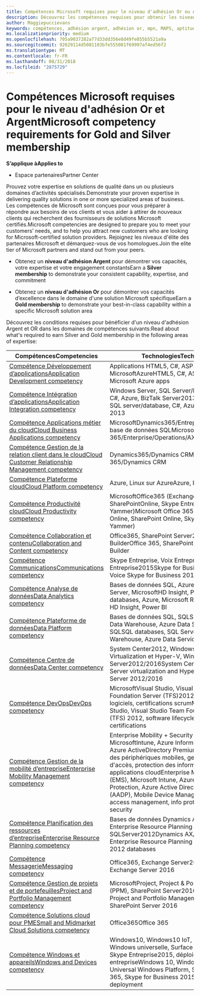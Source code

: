 ```yaml
---
title: Compétences Microsoft requises pour le niveau d'adhésion Or ou Argent | Espace partenaires
description: Découvrez les compétences requises pour obtenir les niveaux d'adhésion Or ou Argent.
author: Maggiepuccievans
keywords: compétences, adhésion argent, adhésion or, mpn, MAPS, aptitude, Microsoft Partner Network, adhésion au réseau
ms.localizationpriority: medium
ms.openlocfilehash: 705a9037282a77d33dd356e8d49fe855b5521a9a
ms.sourcegitcommit: 92629114d5081103bfe555081f69997af4ed56f2
ms.translationtype: MT
ms.contentlocale: fr-FR
ms.lasthandoff: 08/31/2018
ms.locfileid: "2875729"
---
```

# <a name="microsoft-competency-requirements-for-gold-and-silver-membership"></a><span data-ttu-id="dd1a4-104">Compétences Microsoft requises pour le niveau d'adhésion Or et Argent</span><span class="sxs-lookup"><span data-stu-id="dd1a4-104">Microsoft competency requirements for Gold and Silver membership</span></span>

**<span data-ttu-id="dd1a4-105">S’applique à</span><span class="sxs-lookup"><span data-stu-id="dd1a4-105">Applies to</span></span>**

-  <span data-ttu-id="dd1a4-106">Espace partenaires</span><span class="sxs-lookup"><span data-stu-id="dd1a4-106">Partner Center</span></span>

<span data-ttu-id="dd1a4-107">Prouvez votre expertise en solutions de qualité dans un ou plusieurs domaines d’activités spécialisés.</span><span class="sxs-lookup"><span data-stu-id="dd1a4-107">Demonstrate your proven expertise in delivering quality solutions in one or more specialized areas of business.</span></span> <span data-ttu-id="dd1a4-108">Les compétences de Microsoft sont conçues pour vous préparer à répondre aux besoins de vos clients et vous aider à attirer de nouveaux clients qui recherchent des fournisseurs de solutions Microsoft certifiés.</span><span class="sxs-lookup"><span data-stu-id="dd1a4-108">Microsoft competencies are designed to prepare you to meet your customers’ needs, and to help you attract new customers who are looking for Microsoft-certified solution providers.</span></span> <span data-ttu-id="dd1a4-109">Rejoignez les niveaux d'élite des partenaires Microsoft et démarquez-vous de vos homologues.</span><span class="sxs-lookup"><span data-stu-id="dd1a4-109">Join the elite tier of Microsoft partners and stand out from your peers.</span></span>

- <span data-ttu-id="dd1a4-110">Obtenez un **niveau d'adhésion Argent** pour démontrer vos capacités, votre expertise et votre engagement constants</span><span class="sxs-lookup"><span data-stu-id="dd1a4-110">Earn a **Silver membership** to demonstrate your consistent capability, expertise, and commitment</span></span>

- <span data-ttu-id="dd1a4-111">Obtenez un **niveau d'adhésion Or** pour démontrer vos capacités d’excellence dans le domaine d'une solution Microsoft spécifique</span><span class="sxs-lookup"><span data-stu-id="dd1a4-111">Earn a **Gold membership** to demonstrate your best-in-class capability within a specific Microsoft solution area</span></span>

<span data-ttu-id="dd1a4-112">Découvrez les conditions requises pour bénéficier d'un niveau d'adhésion Argent et OR dans les domaines de compétences suivants:</span><span class="sxs-lookup"><span data-stu-id="dd1a4-112">Read about what's required to earn Silver and Gold membership in the following areas of expertise:</span></span>


| <span data-ttu-id="dd1a4-113">Compétences</span><span class="sxs-lookup"><span data-stu-id="dd1a4-113">Competencies</span></span>  | <span data-ttu-id="dd1a4-114">Technologies</span><span class="sxs-lookup"><span data-stu-id="dd1a4-114">Technologies</span></span> |
|   ------------------   |   -------   |
| [<span data-ttu-id="dd1a4-115">Compétence Développement d’applications</span><span class="sxs-lookup"><span data-stu-id="dd1a4-115">Application Development competency</span></span>](https://partner.microsoft.com/membership/application-development-competency) | <span data-ttu-id="dd1a4-116">Applications HTML5, C#, ASP.NET, UWP, MicrosoftAzure</span><span class="sxs-lookup"><span data-stu-id="dd1a4-116">HTML5, C#, ASP.NET, UWP, Microsoft Azure apps</span></span> |
| [<span data-ttu-id="dd1a4-117">Compétence Intégration d’applications</span><span class="sxs-lookup"><span data-stu-id="dd1a4-117">Application Integration competency</span></span>](https://partner.microsoft.com/membership/application-integration-competency) | <span data-ttu-id="dd1a4-118">Windows Server, SQL Server/base de données, C#, Azure, BizTalk Server2013</span><span class="sxs-lookup"><span data-stu-id="dd1a4-118">Windows Server, SQL server/database, C#, Azure, BizTalk Server 2013</span></span>|
| [<span data-ttu-id="dd1a4-119">Compétence Applications métier du cloud</span><span class="sxs-lookup"><span data-stu-id="dd1a4-119">Cloud Business Applications competency</span></span>](https://partner.microsoft.com/membership/cloud-business-applications-competency)| <span data-ttu-id="dd1a4-120">MicrosoftDynamics365/Entreprise/Operations/AX, base de données SQL</span><span class="sxs-lookup"><span data-stu-id="dd1a4-120">Microsoft Dynamics 365/Enterprise/Operations/AX, SQL database</span></span> |
| [<span data-ttu-id="dd1a4-121">Compétence Gestion de la relation client dans le cloud</span><span class="sxs-lookup"><span data-stu-id="dd1a4-121">Cloud Customer Relationship Management competency</span></span>](https://partner.microsoft.com/membership/cloud-customer-relationship-management-competency)| <span data-ttu-id="dd1a4-122">Dynamics365/Dynamics CRM</span><span class="sxs-lookup"><span data-stu-id="dd1a4-122">Dynamics 365/Dynamics CRM</span></span> |
| [<span data-ttu-id="dd1a4-123">Compétence Plateforme cloud</span><span class="sxs-lookup"><span data-stu-id="dd1a4-123">Cloud Platform competency</span></span>](https://partner.microsoft.com/membership/cloud-platform-competency)| <span data-ttu-id="dd1a4-124">Azure, Linux sur Azure</span><span class="sxs-lookup"><span data-stu-id="dd1a4-124">Azure, Linux on Azure</span></span> |
| [<span data-ttu-id="dd1a4-125">Compétence Productivité cloud</span><span class="sxs-lookup"><span data-stu-id="dd1a4-125">Cloud Productivity competency</span></span>](https://partner.microsoft.com/membership/cloud-productivity-competency)| <span data-ttu-id="dd1a4-126">MicrosoftOffice365 (ExchangeOnline, SharePointOnline, Skype Entreprise ou Yammer)</span><span class="sxs-lookup"><span data-stu-id="dd1a4-126">Microsoft Office 365 services (Exchange Online, SharePoint Online, Skype for Business, or Yammer)</span></span>|
| [<span data-ttu-id="dd1a4-127">Compétence Collaboration et contenu</span><span class="sxs-lookup"><span data-stu-id="dd1a4-127">Collaboration and Content competency</span></span>](https://partner.microsoft.com/membership/collaboration-and-content-competency)| <span data-ttu-id="dd1a4-128">Office365, SharePoint Server2016, App Builder</span><span class="sxs-lookup"><span data-stu-id="dd1a4-128">Office 365, SharePoint Server 2016, App Builder</span></span> |
| [<span data-ttu-id="dd1a4-129">Compétence Communications</span><span class="sxs-lookup"><span data-stu-id="dd1a4-129">Communications competency</span></span>](https://partner.microsoft.com/membership/communications-competency)| <span data-ttu-id="dd1a4-130">Skype Entreprise, Voix Entreprise Skype Entreprise2015</span><span class="sxs-lookup"><span data-stu-id="dd1a4-130">Skype for Business, Enterprise Voice Skype for Business 2015</span></span> |
| [<span data-ttu-id="dd1a4-131">Compétence Analyse de données</span><span class="sxs-lookup"><span data-stu-id="dd1a4-131">Data Analytics competency</span></span>](https://partner.microsoft.com/membership/data-analytics-competency)| <span data-ttu-id="dd1a4-132">Bases de données SQL, Azure, Microsoft R Server, MicrosoftHD Insight, Power BI</span><span class="sxs-lookup"><span data-stu-id="dd1a4-132">SQL databases, Azure, Microsoft R Server, Microsoft HD Insight, Power BI</span></span> |
| [<span data-ttu-id="dd1a4-133">Compétence Plateforme de données</span><span class="sxs-lookup"><span data-stu-id="dd1a4-133">Data Platform competency</span></span>](https://partner.microsoft.com/membership/data-platform-competency)| <span data-ttu-id="dd1a4-134">Bases de données SQL, SQLServer2016, Azure Data Warehouse, Azure Data Services, Transact-SQL</span><span class="sxs-lookup"><span data-stu-id="dd1a4-134">SQL databases, SQL Server 2016, Azure Data Warehouse, Azure Data Services, Transact-SQL</span></span> |
| [<span data-ttu-id="dd1a4-135">Compétence Centre de données</span><span class="sxs-lookup"><span data-stu-id="dd1a4-135">Data Center competency</span></span>](https://partner.microsoft.com/membership/datacenter-competency)| <span data-ttu-id="dd1a4-136">System Center2012, Windows Server Virtualization et Hyper-V, Windows Server2012/2016</span><span class="sxs-lookup"><span data-stu-id="dd1a4-136">System Center 2012, Windows Server virtualization and Hyper-V, Windows Server 2012/2016</span></span> |
| [<span data-ttu-id="dd1a4-137">Compétence DevOps</span><span class="sxs-lookup"><span data-stu-id="dd1a4-137">DevOps competency</span></span>](https://partner.microsoft.com/membership/devops-competency)| <span data-ttu-id="dd1a4-138">MicrosoftVisual Studio, Visual Studio Team Foundation Server (TFS)2012, cycle de vie des logiciels, certifications scrum</span><span class="sxs-lookup"><span data-stu-id="dd1a4-138">Microsoft Visual Studio, Visual Studio Team Foundation Server (TFS) 2012, software lifecycle, scrum certifications</span></span> |
| [<span data-ttu-id="dd1a4-139">Compétence Gestion de la mobilité d’entreprise</span><span class="sxs-lookup"><span data-stu-id="dd1a4-139">Enterprise Mobility Management competency</span></span>](https://partner.microsoft.com/membership/enterprise-mobility-management-competency)| <span data-ttu-id="dd1a4-140">Enterprise Mobility + Security (EMS), MicrosoftIntune, Azure Information Protection, Azure ActiveDirectory Premium (AADP), gestion des périphériques mobiles, gestion d'identité et d'accès, protection des informations, sécurité des applications cloud</span><span class="sxs-lookup"><span data-stu-id="dd1a4-140">Enterprise Mobility + Security (EMS), Microsoft Intune, Azure Information Protection, Azure Active Directory Premium (AADP), Mobile Device Management, identity & access management, info protection, cloud app security</span></span> |
| [<span data-ttu-id="dd1a4-141">Compétence Planification des ressources d’entreprise</span><span class="sxs-lookup"><span data-stu-id="dd1a4-141">Enterprise Resource Planning competency</span></span>](https://partner.microsoft.com/membership/enterprise-resource-planning-competency)| <span data-ttu-id="dd1a4-142">Bases de données Dynamics AX/GP/SL/NAV/365, Enterprise Resource Planning (ERP), SQLServer2012</span><span class="sxs-lookup"><span data-stu-id="dd1a4-142">Dynamics AX/GP/SL/NAV/365, Enterprise Resource Planning (ERP), SQL Server 2012 databases</span></span>  |
| [<span data-ttu-id="dd1a4-143">Compétence Messagerie</span><span class="sxs-lookup"><span data-stu-id="dd1a4-143">Messaging competency</span></span>](https://partner.microsoft.com/membership/messaging-competency)| <span data-ttu-id="dd1a4-144">Office365, Exchange Server2016</span><span class="sxs-lookup"><span data-stu-id="dd1a4-144">Office 365, Exchange Server 2016</span></span> |
| [<span data-ttu-id="dd1a4-145">Compétence Gestion de projets et de portefeuilles</span><span class="sxs-lookup"><span data-stu-id="dd1a4-145">Project and Portfolio Management competency</span></span>](https://partner.microsoft.com/membership/project-portfolio-management-competency)| <span data-ttu-id="dd1a4-146">MicrosoftProject, Project & Portfolio Management (PPM), SharePoint Server2016</span><span class="sxs-lookup"><span data-stu-id="dd1a4-146">Microsoft Project, Project and Portfolio Management (PPM), SharePoint Server 2016</span></span>|
| [<span data-ttu-id="dd1a4-147">Compétence Solutions cloud pour PME</span><span class="sxs-lookup"><span data-stu-id="dd1a4-147">Small and Midmarket Cloud Solutions competency</span></span>](https://partner.microsoft.com/membership/small-midmarket-cloud-solutions-competency)| <span data-ttu-id="dd1a4-148">Office365</span><span class="sxs-lookup"><span data-stu-id="dd1a4-148">Office 365</span></span> |
| [<span data-ttu-id="dd1a4-149">Compétence Windows et appareils</span><span class="sxs-lookup"><span data-stu-id="dd1a4-149">Windows and Devices competency</span></span>](https://partner.microsoft.com/membership/windows-and-devices-competency)| <span data-ttu-id="dd1a4-150">Windows10, Windows10 IoT, plateforme Windows universelle, Surface Hub, Office365, Skype Entreprise2015, déploiement en entreprise</span><span class="sxs-lookup"><span data-stu-id="dd1a4-150">Windows 10, Windows 10 IoT, Universal Windows Platform, Surface Hub, Office 365, Skype for Business 2015, enterprise deployment</span></span> |